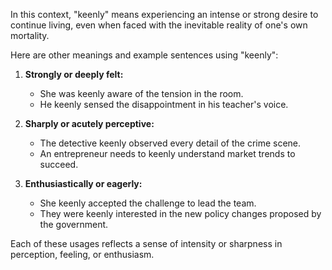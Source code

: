 In this context, "keenly" means experiencing an intense or strong desire to continue living, even when faced with the inevitable reality of one's own mortality. 

Here are other meanings and example sentences using "keenly":

1. **Strongly or deeply felt:** 
   - She was keenly aware of the tension in the room.
   - He keenly sensed the disappointment in his teacher's voice.

2. **Sharply or acutely perceptive:** 
   - The detective keenly observed every detail of the crime scene.
   - An entrepreneur needs to keenly understand market trends to succeed.

3. **Enthusiastically or eagerly:** 
   - She keenly accepted the challenge to lead the team.
   - They were keenly interested in the new policy changes proposed by the government. 

Each of these usages reflects a sense of intensity or sharpness in perception, feeling, or enthusiasm.